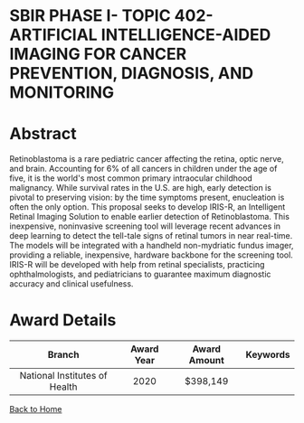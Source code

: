 
SBIR PHASE I- TOPIC 402-ARTIFICIAL INTELLIGENCE-AIDED IMAGING FOR CANCER PREVENTION, DIAGNOSIS, AND MONITORING
==============================================================================================================

# Abstract


Retinoblastoma is a rare pediatric cancer affecting the retina, optic nerve, and brain. Accounting for 6% of all cancers in children under the age of five, it is the world's most common primary intraocular childhood malignancy. While survival rates in the U.S. are high, early detection is pivotal to preserving vision: by the time symptoms present, enucleation is often the only option. This proposal seeks to develop IRIS-R, an Intelligent Retinal Imaging Solution to enable earlier detection of Retinoblastoma. This inexpensive, noninvasive screening tool will leverage recent advances in deep learning to detect the tell-tale signs of retinal tumors in near real-time. The models will be integrated with a handheld non-mydriatic fundus imager, providing a reliable, inexpensive, hardware backbone for the screening tool. IRIS-R will be developed with help from retinal specialists, practicing ophthalmologists, and pediatricians to guarantee maximum diagnostic accuracy and clinical usefulness.  

# Award Details

|Branch|Award Year|Award Amount|Keywords|
| :---: | :---: | :---: | :---: |
|National Institutes of Health|2020|$398,149||
  
  


[Back to Home](https://github.com/chrischow/dod_sbir_awards/Reports/CC/#916)